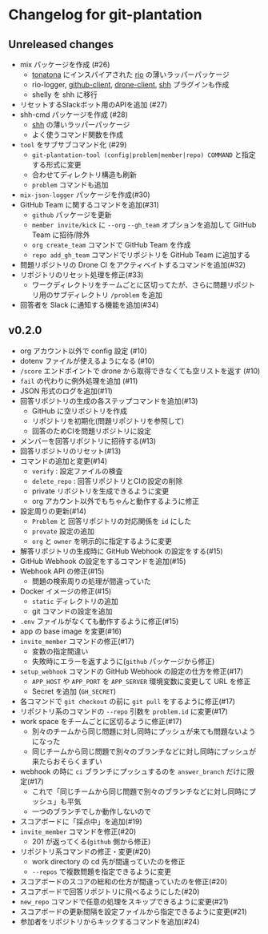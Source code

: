# Changelog for git-plantation

## Unreleased changes

* mix パッケージを作成 (#26)
  * [tonatona](http://hackage.haskell.org/package/tonatona) にインスパイアされた [rio](http://hackage.haskell.org/package/rio) の薄いラッパーパッケージ
  * rio-logger, [github-client](https://github.com/matsubara0507/github/tree/collaborator-api), [drone-client](https://github.com/matsubara0507/drone-haskell), [shh](http://hackage.haskell.org/package/shh) プラグインも作成
  * shelly を shh に移行　
* リセットするSlackボット用のAPIを追加 (#27)
* shh-cmd パッケージを作成 (#28)
  * [shh](http://hackage.haskell.org/package/shh) の薄いラッパーパッケージ
  * よく使うコマンド関数を作成
* `tool` をサブサブコマンド化 (#29)
  * `git-plantation-tool (config|problem|member|repo) COMMAND` と指定する形式に変更
  * 合わせてディレクトリ構造も刷新
  * `problem` コマンドも追加
* `mix-json-logger` パッケージを作成(#30)
* GitHub Team に関するコマンドを追加(#31)
  * `github` パッケージを更新
  * `member invite/kick` に `--org` `--gh_team` オプションを追加して GitHub Team に招待/除外
  * `org create_team` コマンドで GitHub Team を作成
  * `repo add_gh_team` コマンドでリポジトリを GitHub Team に追加する
* 問題リポジトリの Drone CI をアクティベイトするコマンドを追加(#32)
* リポジトリのリセット処理を修正(#33)
  * ワークディレクトリをチームごとに区切ってたが、さらに問題リポジトリ用のサブディレクトリ `/problem` を追加
* 回答者を Slack に通知する機能を追加(#34)

## v0.2.0

* org アカウント以外で config 設定 (#10)
* dotenv ファイルが使えるようになる (#10)
* `/score` エンドポイントで drone から取得できなくても空リストを返す (#10)
* `fail` の代わりに例外処理を追加 (#11)
* JSON 形式のログを追加(#11)
* 回答リポジトリの生成の各ステップコマンドを追加(#13)
  * GitHub に空リポジトリを作成
  * リポジトリを初期化(問題リポジトリを参照して)
  * 回答のためCIを問題リポジトリに設定
* メンバーを回答リポジトリに招待する(#13)
* 回答リポジトリのリセット(#13)
* コマンドの追加と変更(#14)
  * `verify` : 設定ファイルの検査
  * `delete_repo` : 回答リポジトリとCIの設定の削除
  * private リポジトリを生成できるように変更
  * org アカウント以外でもちゃんと動作するように修正
* 設定周りの更新(#14)
  * `Problem` と 回答リポジトリの対応関係を `id` にした
  * `provate` 設定の追加
  * `org` と `owner` を明示的に指定するように変更
* 解答リポジトリの生成時に GitHub Webhook の設定をする(#15)
* GitHub Webhook の設定をするコマンドを追加(#15)
* Webhook API の修正(#15)
  * 問題の検索周りの処理が間違っていた
* Docker イメージの修正(#15)
  * `static` ディレクトリの追加
  * git コマンドの設定を追加
* `.env` ファイルがなくても動作するように修正(#15)
* app の base image を変更(#16)
* `invite_member` コマンドの修正(#17)
  * 変数の指定間違い
  * 失敗時にエラーを返すように(`github` パッケージから修正)
* `setup_webhook` コマンドの GitHub Webhook の設定の仕方を修正(#17)
  * `APP_HOST` や `APP_PORT` を `APP_SERVER` 環境変数に変更して URL を修正
  * Secret を追加 (`GH_SECRET`)
* 各コマンドで `git checkout` の前に `git pull` をするように修正(#17)
* リポジトリ系のコマンドの `--repo` 引数を `problem.id` に変更(#17)
* work space をチームごとに区切るように修正(#17)
  * 別々のチームから同じ問題に対し同時にプッシュが来ても問題ないようになった
  * 同じチームから同じ問題で別々のブランチなどに対し同時にプッシュが来たらおそらくまずい
* webhook の時に `ci` ブランチにプッシュするのを `answer_branch` だけに限定(#17)
  * これで「同じチームから同じ問題で別々のブランチなどに対し同時にプッシュ」も平気
  * 一つのブランチでしか動作しないので
* スコアボードに「採点中」を追加(#19)
* `invite_member` コマンドを修正(#20)
  * 201 が返ってくる(`github` 側から修正)
* リポジトリ系コマンドの修正・変更(#20)
  * work directory の cd 先が間違っていたのを修正
  * `--repos` で複数問題を指定できるように変更
* スコアボードのスコアの総和の仕方が間違っていたのを修正(#20)
* スコアボードで回答リポジトリに飛べるようにした(#20)
* `new_repo` コマンドで任意の処理をスキップできるように変更(#21)
* スコアボードの更新間隔を設定ファイルから指定できるように変更(#21)
* 参加者をリポジトリからキックするコマンドを追加(#24)
